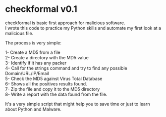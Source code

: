 checkformal v0.1
==========

checkformal is basic first approach for malicious software.<br />
I wrote this code to practice my Python skills and automate my first look at a malicious file.
<p />
The process is very simple:
<p />
1- Create a MD5 from a file<br />
2- Create a directory with the MD5 value<br />
3- Identify if it has any packer<br />
4- Call for the strings command and try to find any possible Domain/URL/IP/Email<br />
5- Check the MD5 against Virus Total Database<br />
6- Shows all the positives results found.<br />
7- Zip the file and copy it to the MD5 directory<br />
8- Write a report with the data found from the file.<br />
<p />
<p />
It's a very simple script that might help you to save time or just to learn about Python and Malware.

